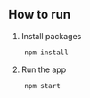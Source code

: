 ## How to run

1. Install packages

```bash
    npm install
```

2. Run the app

```bash
    npm start
```
